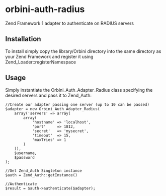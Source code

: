 orbini-auth-radius
==================

Zend Framework 1 adapter to authenticate on RADIUS servers

Installation
------------

To install simply copy the library/Orbini directory into the same directory as your Zend Framework and
register it using Zend_Loader::registerNamespace

Usage
-----

Simply instantiate the Orbini_Auth_Adapter_Radius class specifying the desired servers and pass it to Zend_Auth:

    //Create our adapter passing one server (up to 10 can be passed)
    $adapter = new Orbini_Auth_Adapter_Radius(
        array('servers' => array(
            array(
                'hostname' => 'localhost',
                'port'     => 1812,
                'secret'   => 'mysecret',
                'timeout'  => 15,
                'maxTries' => 1
            )
        )),
        $username,
        $password
    );

    //Get Zend_Auth Singleton instance
    $auth = Zend_Auth::getInstance()

    //Authenticate
    $result = $auth->authenticate($adapter);



